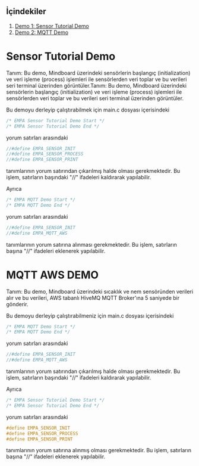 
## İçindekiler
1. [Demo 1: Sensor Tutorial Demo](#sensor-tutorial-demo)
2. [Demo 2: MQTT Demo](#mqtt-aws-demo)
   
# Sensor Tutorial Demo

Tanım: Bu demo, Mindboard üzerindeki sensörlerin başlangıç (initialization) ve veri işleme (process) işlemleri ile sensörlerden veri toplar ve bu verileri seri terminal üzerinden görüntüler.Tanım: Bu demo, Mindboard üzerindeki sensörlerin başlangıç (initialization) ve veri işleme (process) işlemleri ile sensörlerden veri toplar ve bu verileri seri terminal üzerinden görüntüler.

Bu demoyu derleyip çalıştırabilmek için main.c dosyası içerisindeki 
```c
/* EMPA Sensor Tutorial Demo Start */
/* EMPA Sensor Tutorial Demo End */
```
yorum satırları arasındaki 
```c
//#define EMPA_SENSOR_INIT
//#define EMPA_SENSOR_PROCESS
//#define EMPA_SENSOR_PRINT
```
tanımlarının yorum satırından çıkarılmış halde olması gerekmektedir. Bu işlem, satırların başındaki "//" ifadeleri kaldırarak yapılabilir.

Ayrıca
```c
/* EMPA MQTT Demo Start */
/* EMPA MQTT Demo End */
```
yorum satırları arasındaki 
```c
//#define EMPA_SENSOR_INIT
//#define EMPA_MQTT_AWS
```
tanımlarının yorum satırına alınması gerekmektedir. Bu işlem, satırların başına "//" ifadeleri eklenerek yapılabilir.

# MQTT AWS DEMO

Tanım: Bu demo, Mindboard üzerindeki sıcaklık ve nem sensöründen verileri alır ve bu verileri, AWS tabanlı HiveMQ MQTT Broker'ına 5 saniyede bir gönderir.


Bu demoyu derleyip çalıştırabilmeniz için main.c dosyası içerisindeki 
```c
/* EMPA MQTT Demo Start */
/* EMPA MQTT Demo End */
```
yorum satırları arasındaki 
```c
//#define EMPA_SENSOR_INIT
//#define EMPA_MQTT_AWS
```
tanımlarının yorum satırından çıkarılmış halde olması gerekmektedir. Bu işlem, satırların başındaki "//" ifadeleri kaldırarak yapılabilir.

Ayrıca
```c
/* EMPA Sensor Tutorial Demo Start */
/* EMPA Sensor Tutorial Demo End */
```
yorum satırları arasındaki 
```c
#define EMPA_SENSOR_INIT
#define EMPA_SENSOR_PROCESS
#define EMPA_SENSOR_PRINT
```
tanımlarının yorum satırına alınmış olması gerekmektedir. Bu işlem, satırların başına "//" ifadeleri eklenerek yapılabilir.

